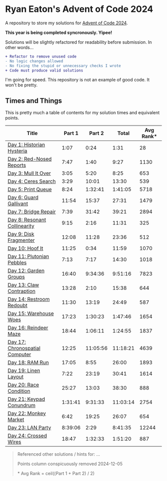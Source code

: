 # Ryan Eaton's Advent of Code 2024

A repository to store my solutions for [Advent of Code 2024](https://adventofcode.com/2024).

**This year is being completed syncronously. Yipee!**

Solutions will be slightly refactored for readability before submission. In other words...

```diff
+ Refactor to remove unused code
- No logic changes allowed
- No fixing the stupid or unnecessary checks I wrote
+ Code must produce valid solutions
```

I'm going for speed. This repository is not an example of good code. It won't be pretty.

## Times and Things

This is pretty much a table of contents for my solution times and equivalent points.

| Title                                         | Part 1  | Part 2   | Total    | Avg Rank\* |
|-----------------------------------------------|---------|----------|----------|------------|
| [Day 1: Historian Hysteria](notes/1.md)       | 1:07    | 0:24     | 1:31     | 28         |
| [Day 2: Red-Nosed Reports](notes/2.md)        | 7:47    | 1:40     | 9:27     | 1130       |
| [Day 3: Mull It Over](notes/3.md)             | 3:05    | 5:20     | 8:25     | 653        |
| [Day 4: Ceres Search](notes/4.md)             | 3:29    | 10:01    | 13:30    | 539        |
| [Day 5: Print Queue](notes/5.md)              | 8:24    | 1:32:41  | 1:41:05  | 5718       |
| [Day 6: Guard Gallivant](notes/6.md)          | 11:54   | 15:37    | 27:31    | 1479       |
| [Day 7: Bridge Repair](notes/7.md)            | 7:39    | 31:42    | 39:21    | 2894       |
| [Day 8: Resonant Collinearity](notes/8.md)    | 9:15    | 2:16     | 11:31    | 325        |
| [Day 9: Disk Fragmenter](notes/9.md)          | 12:08   | 11:28    | 23:36    | 512        |
| [Day 10: Hoof It](notes/10.md)                | 11:25   | 0:34     | 11:59    | 1070       |
| [Day 11: Plutonian Pebbles](notes/11.md)      | 7:13    | 7:17     | 14:30    | 1018       |
| [Day 12: Garden Groups](notes/12.md)          | 16:40   | 9:34:36  | 9:51:16  | 7823       |
| [Day 13: Claw Contraption](notes/13.md)       | 13:28   | 2:10     | 15:38    | 644        |
| [Day 14: Restroom Redoubt](notes/14.md)       | 11:30   | 13:19    | 24:49    | 587        |
| [Day 15: Warehouse Woes](notes/15.md)         | 17:23   | 1:30:23  | 1:47:46  | 1654       |
| [Day 16: Reindeer Maze](notes/16.md)          | 18:44   | 1:06:11  | 1:24:55  | 1837       |
| [Day 17: Chronospatial Computer](notes/17.md) | 12:25   | 11:05:56 | 11:18:21 | 4639       |
| [Day 18: RAM Run](notes/18.md)                | 17:05   | 8:55     | 26:00    | 1893       |
| [Day 19: Linen Layout](notes/19.md)           | 7:22    | 23:19    | 30:41    | 1614       |
| [Day 20: Race Condition](notes/20.md)         | 25:27   | 13:03    | 38:30    | 888        |
| [Day 21: Keypad Conundrum](notes/21.md)       | 1:31:41 | 9:31:33  | 11:03:14 | 2754       |
| [Day 22: Monkey Market](notes/22.md)          | 6:42    | 19:25    | 26:07    | 654        |
| [Day 23: LAN Party](notes/23.md)              | 8:39:06 | 2:29     | 8:41:35  | 12244      |
| [Day 24: Crossed Wires](notes/24.md)          | 18:47   | 1:32:33  | 1:51:20  | 887        |

> Referenced other solutions / hints for: ...
>
> Points column conspicuously removed 2024-12-05
>
> \* Avg Rank = ceil((Part 1 + Part 2) / 2)
